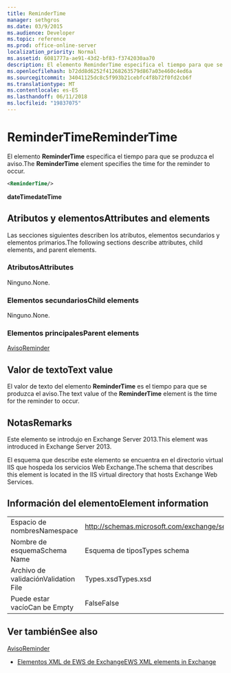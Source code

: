```yaml
---
title: ReminderTime
manager: sethgros
ms.date: 03/9/2015
ms.audience: Developer
ms.topic: reference
ms.prod: office-online-server
localization_priority: Normal
ms.assetid: 6081777a-ae91-43d2-bf83-f3742030aa70
description: El elemento ReminderTime especifica el tiempo para que se produzca el aviso.
ms.openlocfilehash: b72dd8d6252f41268263579d867a03e460c4ed6a
ms.sourcegitcommit: 34041125dc8c5f993b21cebfc4f8b72f0fd2cb6f
ms.translationtype: MT
ms.contentlocale: es-ES
ms.lasthandoff: 06/11/2018
ms.locfileid: "19837075"
---
```

# <a name="remindertime"></a><span data-ttu-id="f5f7f-103">ReminderTime</span><span class="sxs-lookup"><span data-stu-id="f5f7f-103">ReminderTime</span></span>

<span data-ttu-id="f5f7f-104">El elemento **ReminderTime** especifica el tiempo para que se produzca el aviso.</span><span class="sxs-lookup"><span data-stu-id="f5f7f-104">The **ReminderTime** element specifies the time for the reminder to occur.</span></span> 
  
```XML
<ReminderTime/>
```

 <span data-ttu-id="f5f7f-105">**dateTime**</span><span class="sxs-lookup"><span data-stu-id="f5f7f-105">**dateTime**</span></span>
## <a name="attributes-and-elements"></a><span data-ttu-id="f5f7f-106">Atributos y elementos</span><span class="sxs-lookup"><span data-stu-id="f5f7f-106">Attributes and elements</span></span>

<span data-ttu-id="f5f7f-107">Las secciones siguientes describen los atributos, elementos secundarios y elementos primarios.</span><span class="sxs-lookup"><span data-stu-id="f5f7f-107">The following sections describe attributes, child elements, and parent elements.</span></span>
  
### <a name="attributes"></a><span data-ttu-id="f5f7f-108">Atributos</span><span class="sxs-lookup"><span data-stu-id="f5f7f-108">Attributes</span></span>

<span data-ttu-id="f5f7f-109">Ninguno.</span><span class="sxs-lookup"><span data-stu-id="f5f7f-109">None.</span></span>
  
### <a name="child-elements"></a><span data-ttu-id="f5f7f-110">Elementos secundarios</span><span class="sxs-lookup"><span data-stu-id="f5f7f-110">Child elements</span></span>

<span data-ttu-id="f5f7f-111">Ninguno.</span><span class="sxs-lookup"><span data-stu-id="f5f7f-111">None.</span></span>
  
### <a name="parent-elements"></a><span data-ttu-id="f5f7f-112">Elementos principales</span><span class="sxs-lookup"><span data-stu-id="f5f7f-112">Parent elements</span></span>

[<span data-ttu-id="f5f7f-113">Aviso</span><span class="sxs-lookup"><span data-stu-id="f5f7f-113">Reminder</span></span>](reminder.md)
  
## <a name="text-value"></a><span data-ttu-id="f5f7f-114">Valor de texto</span><span class="sxs-lookup"><span data-stu-id="f5f7f-114">Text value</span></span>

<span data-ttu-id="f5f7f-115">El valor de texto del elemento **ReminderTime** es el tiempo para que se produzca el aviso.</span><span class="sxs-lookup"><span data-stu-id="f5f7f-115">The text value of the **ReminderTime** element is the time for the reminder to occur.</span></span> 
  
## <a name="remarks"></a><span data-ttu-id="f5f7f-116">Notas</span><span class="sxs-lookup"><span data-stu-id="f5f7f-116">Remarks</span></span>

<span data-ttu-id="f5f7f-117">Este elemento se introdujo en Exchange Server 2013.</span><span class="sxs-lookup"><span data-stu-id="f5f7f-117">This element was introduced in Exchange Server 2013.</span></span>
  
<span data-ttu-id="f5f7f-118">El esquema que describe este elemento se encuentra en el directorio virtual IIS que hospeda los servicios Web Exchange.</span><span class="sxs-lookup"><span data-stu-id="f5f7f-118">The schema that describes this element is located in the IIS virtual directory that hosts Exchange Web Services.</span></span>
  
## <a name="element-information"></a><span data-ttu-id="f5f7f-119">Información del elemento</span><span class="sxs-lookup"><span data-stu-id="f5f7f-119">Element information</span></span>

|||
|:-----|:-----|
|<span data-ttu-id="f5f7f-120">Espacio de nombres</span><span class="sxs-lookup"><span data-stu-id="f5f7f-120">Namespace</span></span>  <br/> |http://schemas.microsoft.com/exchange/services/2006/types  <br/> |
|<span data-ttu-id="f5f7f-121">Nombre de esquema</span><span class="sxs-lookup"><span data-stu-id="f5f7f-121">Schema Name</span></span>  <br/> |<span data-ttu-id="f5f7f-122">Esquema de tipos</span><span class="sxs-lookup"><span data-stu-id="f5f7f-122">Types schema</span></span>  <br/> |
|<span data-ttu-id="f5f7f-123">Archivo de validación</span><span class="sxs-lookup"><span data-stu-id="f5f7f-123">Validation File</span></span>  <br/> |<span data-ttu-id="f5f7f-124">Types.xsd</span><span class="sxs-lookup"><span data-stu-id="f5f7f-124">Types.xsd</span></span>  <br/> |
|<span data-ttu-id="f5f7f-125">Puede estar vacío</span><span class="sxs-lookup"><span data-stu-id="f5f7f-125">Can be Empty</span></span>  <br/> |<span data-ttu-id="f5f7f-126">False</span><span class="sxs-lookup"><span data-stu-id="f5f7f-126">False</span></span>  <br/> |
   
## <a name="see-also"></a><span data-ttu-id="f5f7f-127">Ver también</span><span class="sxs-lookup"><span data-stu-id="f5f7f-127">See also</span></span>



[<span data-ttu-id="f5f7f-128">Aviso</span><span class="sxs-lookup"><span data-stu-id="f5f7f-128">Reminder</span></span>](reminder.md)


- [<span data-ttu-id="f5f7f-129">Elementos XML de EWS de Exchange</span><span class="sxs-lookup"><span data-stu-id="f5f7f-129">EWS XML elements in Exchange</span></span>](ews-xml-elements-in-exchange.md)

